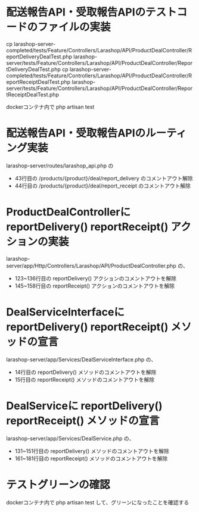 # 配送報告API・受取報告APIのテストコードのファイルの実装
cp larashop-server-completed/tests/Feature/Controllers/Larashop/API/ProductDealController/ReportDeliveryDealTest.php larashop-server/tests/Feature/Controllers/Larashop/API/ProductDealController/ReportDeliveryDealTest.php
cp larashop-server-completed/tests/Feature/Controllers/Larashop/API/ProductDealController/ReportReceiptDealTest.php larashop-server/tests/Feature/Controllers/Larashop/API/ProductDealController/ReportReceiptDealTest.php

dockerコンテナ内で
php artisan test

# 配送報告API・受取報告APIのルーティング実装
larashop-server/routes/larashop_api.php の
 - 43行目の /products/{product}/deal/report_delivery のコメントアウト解除
 - 44行目の /products/{product}/deal/report_receipt のコメントアウト解除

# ProductDealControllerに reportDelivery() reportReceipt() アクションの実装
larashop-server/app/Http/Controllers/Larashop/API/ProductDealController.php の、
 - 123~136行目の reportDelivery() アクションのコメントアウトを解除
 - 145~158行目の reportReceipt() アクションのコメントアウトを解除

# DealServiceInterfaceに reportDelivery() reportReceipt() メソッドの宣言
larashop-server/app/Services/DealServiceInterface.php の、
 - 14行目の reportDelivery() メソッドのコメントアウトを解除
 - 15行目の reportReceipt() メソッドのコメントアウトを解除

# DealServiceに reportDelivery() reportReceipt() メソッドの宣言
larashop-server/app/Services/DealService.php の、
 - 131~151行目の reportDelivery() メソッドのコメントアウトを解除
 - 161~181行目の reportReceipt() メソッドのコメントアウトを解除

# テストグリーンの確認
dockerコンテナ内で
php artisan test
して、グリーンになったことを確認する
